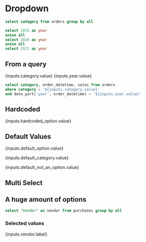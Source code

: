 # Dropdown

```sql categories
select category from orders group by all
```

```sql years
select 2019 as year 
union all 
select 2020 as year
union all
select 2021 as year
```

## From a query

<Dropdown data={categories} name=category value=category/>

<Dropdown data={years} name=year value=year order=year title="Order Year"/>

{inputs.category.value} {inputs.year.value}

```sql orders
select category, order_datetime, sales from orders
where category = '${inputs.category.value}'
and date_part('year', order_datetime) = '${inputs.year.value}'
```

<DataTable data={orders} />

## Hardcoded

<Dropdown name=hardcoded_option >
    <DropdownOption value=1 valueLabel="Option 1" />
    <DropdownOption value=2 valueLabel="Option 2" />
    <DropdownOption value=3 valueLabel="Option 3" />
</Dropdown>

{inputs.hardcoded_option.value}

## Default Values

<Dropdown name=default_option defaultValue=2>
    <DropdownOption value=1 valueLabel="Option 1" />
    <DropdownOption value=2 valueLabel="Option 2" />
    <DropdownOption value=3 valueLabel="Option 3" />
</Dropdown>

{inputs.default_option.value}


<Dropdown 
    name=default_category 
    data={categories} 
    value=category 
    defaultValue="Cursed Sporting Goods"
/>

{inputs.default_category.value}


<Dropdown 
    name=default_not_an_option 
    data={categories} 
    value=category 
    title="Default not present in query"
    defaultValue="Not an option"
/>

{inputs.default_not_an_option.value}



## Multi Select

<Dropdown name=multi_select data={categories} value=category multiple title=Categories/>

## A huge amount of options

```sql purchases
select "Vendor" as vendor from purchases group by all
```

<Dropdown name=vendor data={purchases} value=vendor multiple title="Multi Vendors"/>

<Dropdown name=vendor data={purchases} value=vendor title="Single Vendor"/>

### Selected values

{inputs.vendor.label}

